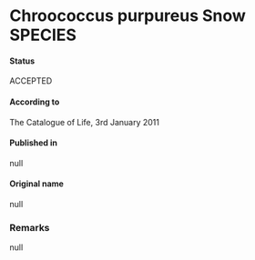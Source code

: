 Chroococcus purpureus Snow SPECIES
=======

#### Status
ACCEPTED

#### According to
The Catalogue of Life, 3rd January 2011

#### Published in
null

#### Original name
null

### Remarks
null